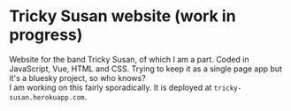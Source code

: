# Tricky Susan website (work in progress)

Website for the band Tricky Susan, of which I am a part. Coded in JavaScript, Vue, HTML and CSS. Trying to keep it as a single page app but it's a bluesky project, so who knows? <br>I am working on this fairly sporadically. It is deployed at `tricky-susan.herokuapp.com`.
